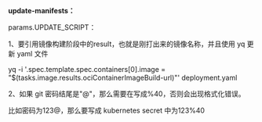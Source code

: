 **update-manifests：**

params.UPDATE_SCRIPT：

1、要引用镜像构建阶段中的result，也就是刚打出来的镜像名称，并且使用 yq 更新 yaml 文件

yq -i '.spec.template.spec.containers[0].image = "$(tasks.image.results.ociContainerImageBuild-url)"' deployment.yaml

2、如果 git 密码结尾是"@"，那么需要在写成%40，否则会出现格式化错误。

比如密码为123@，那么要写成 kubernetes secret 中为123%40
